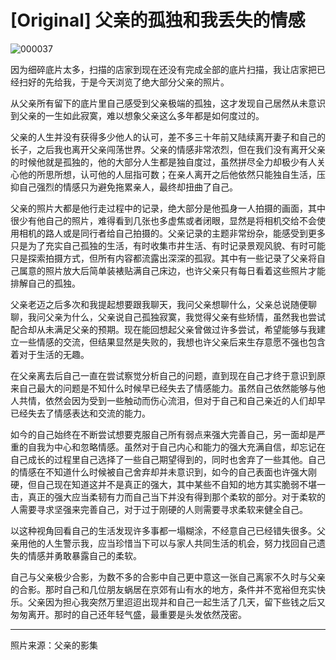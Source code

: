 # [Original] 父亲的孤独和我丢失的情感


![000037](https://baldachin-1304515178.cos.ap-beijing.myqcloud.com/assets/000037.JPG)

因为细碎底片太多，扫描的店家到现在还没有完成全部的底片扫描，我让店家把已经扫好的先给我，于是今天浏览了绝大部分父亲的照片。

从父亲所有留下的底片里自己感受到父亲极端的孤独，这才发现自己居然从未意识到父亲的一生如此寂寞，难以想象父亲这么多年都是如何度过的。

父亲的人生并没有获得多少他人的认可，差不多三十年前又陆续离开妻子和自己的长子，之后我也离开父亲闯荡世界。父亲的情感非常浓烈，但在我们没有离开父亲的时候他就是孤独的，他的大部分人生都是独自度过，虽然拼尽全力却极少有人关心他的所思所想，认可他的人屈指可数；在亲人离开之后他依然只能独自生活，压抑自己强烈的情感只为避免拖累亲人，最终却扭曲了自己。

父亲的照片大都是他行走过程中的记录，绝大部分是他孤身一人拍摄的画面，其中很少有他自己的照片，难得看到几张也多虚焦或者闭眼，显然是将相机交给不会使用相机的路人或是同行者给自己拍摄的。父亲记录的主题非常纷杂，能感受到更多只是为了充实自己孤独的生活，有时收集市井生活、有时记录景观风貌、有时可能只是探索拍摄方式，但所有内容都流露出深深的孤寂。其中有一些记录了父亲将自己属意的照片放大后简单装裱贴满自己床边，也许父亲只有每日看着这些照片才能排解自己的孤独。

父亲老迈之后多次和我提起想要跟我聊天，我问父亲想聊什么，父亲总说随便聊聊，我问父亲为什么，父亲说自己孤独寂寞，我觉得父亲有些矫情，虽然我也尝试配合却从未满足父亲的预期。现在能回想起父亲曾做过许多尝试，希望能够与我建立一些情感的交流，但结果显然是失败的，我想也许父亲后来生存意愿不强也包含着对于生活的无趣。

在父亲离去后自己一直在尝试察觉分析自己的问题，直到现在自己才终于意识到原来自己最大的问题是不知什么时候早已经失去了情感能力。虽然自己依然能够与他人共情，依然会因为受到一些触动而伤心流泪，但对于自己和自己亲近的人们却早已经失去了情感表达和交流的能力。

如今的自己始终在不断尝试想要克服自己所有弱点来强大完善自己，另一面却是严重的自我为中心和忽略情感。虽然对于自己内心和能力的强大充满自信，却忘记在自己成长的过程里自己选择了一些自己期望得到的，同时也舍弃了一些其他。自己的情感在不知道什么时候被自己舍弃却并未意识到，如今的自己表面也许强大刚硬，但自己现在知道这并不是真正的强大，其中某些不自知的地方其实脆弱不堪一击，真正的强大应当柔韧有力而自己当下并没有得到那个柔软的部分。对于柔软的人需要寻求坚强来完善自己，对于过于刚硬的人则需要寻求柔软来健全自己。

以这种视角回看自己的生活发现许多事都一塌糊涂，不经意自己已经错失很多。父亲用他的人生警示我，应当珍惜当下可以与家人共同生活的机会，努力找回自己遗失的情感并勇敢暴露自己的柔软。

自己与父亲极少合影，为数不多的合影中自己更中意这一张自己离家不久时与父亲的合影。那时自己和几位朋友蜗居在京郊有山有水的地方，条件并不宽裕但充实快乐。父亲因为担心我突然万里迢迢出现并和自己一起生活了几天，留下些钱之后又匆匆离开。那时的自己还年轻气盛，最重要是头发依然茂密。

----

照片来源：父亲的影集

